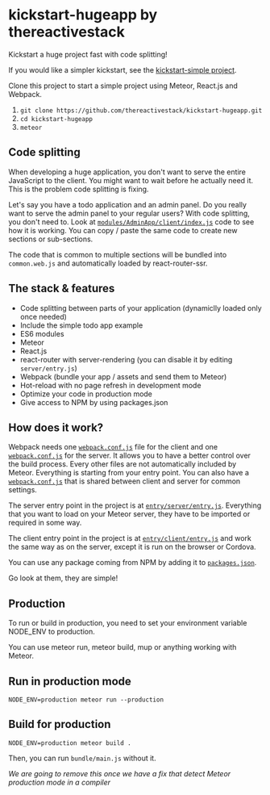# kickstart-hugeapp by thereactivestack

Kickstart a huge project fast with code splitting!

If you would like a simpler kickstart, see the [kickstart-simple project](https://github.com/thereactivestack/kickstart-simple).

Clone this project to start a simple project using Meteor, React.js and Webpack.

1. `git clone https://github.com/thereactivestack/kickstart-hugeapp.git`
1. `cd kickstart-hugeapp`
1. `meteor`

## Code splitting
When developing a huge application, you don't want to serve the entire JavaScript to the client. You might want to wait before he actually need it. This is the problem code splitting is fixing.

Let's say you have a todo application and an admin panel. Do you really want to serve the admin panel to your regular users? With code splitting, you don't need to. Look at [`modules/AdminApp/client/index.js`](https://github.com/thereactivestack/kickstart-hugeapp/blob/master/modules/AdminApp/client/index.js) code to see how it is working. You can copy / paste the same code to create new sections or sub-sections.

The code that is common to multiple sections will be bundled into `common.web.js` and automatically loaded by react-router-ssr.

## The stack & features
- Code splitting between parts of your application (dynamiclly loaded only once needed)
- Include the simple todo app example
- ES6 modules
- Meteor
- React.js
- react-router with server-rendering (you can disable it by editing `server/entry.js`)
- Webpack (bundle your app / assets and send them to Meteor)
- Hot-reload with no page refresh in development mode
- Optimize your code in production mode
- Give access to NPM by using packages.json

## How does it work?
Webpack needs one [`webpack.conf.js`](https://github.com/thereactivestack/kickstart-hugeapp/blob/master/entry/client/webpack.conf.js) file for the client and one [`webpack.conf.js`](https://github.com/thereactivestack/kickstart-hugeapp/blob/master/entry/server/webpack.conf.js) for the server. It allows you to have a better control over the build process. Every other files are not automatically included by Meteor. Everything is starting from your entry point. You can also have a [`webpack.conf.js`](https://github.com/thereactivestack/kickstart-hugeapp/blob/master/entry/webpack.conf.js) that is shared between client and server for common settings.

The server entry point in the project is at [`entry/server/entry.js`](https://github.com/thereactivestack/kickstart-hugeapp/blob/master/entry/server/entry.js). Everything that you want to load on your Meteor server, they have to be imported or required in some way.

The client entry point in the project is at [`entry/client/entry.js`](https://github.com/thereactivestack/kickstart-hugeapp/blob/master/entry/server/entry.js) and work the same way as on the server, except it is run on the browser or Cordova.

You can use any package coming from NPM by adding it to [`packages.json`](https://github.com/thereactivestack/kickstart-hugeapp/blob/master/packages.json).

Go look at them, they are simple!

## Production
To run or build in production, you need to set your environment variable NODE_ENV to production.

You can use meteor run, meteor build, mup or anything working with Meteor.

## Run in production mode
`NODE_ENV=production meteor run --production`

## Build for production
`NODE_ENV=production meteor build .`

Then, you can run `bundle/main.js` without it.

*We are going to remove this once we have a fix that detect Meteor production mode in a compiler*
